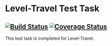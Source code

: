 # Level-Travel Test Task #
[![Build Status](https://travis-ci.org/cema-sp/level-travel_test.svg)](https://travis-ci.org/cema-sp/level-travel_test)
[![Coverage Status](https://img.shields.io/coveralls/cema-sp/level-travel_test.svg)](https://coveralls.io/r/cema-sp/level-travel_test?branch=master)  
---  
This test task is completed for Level-Travel.
